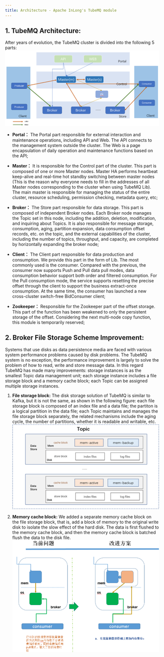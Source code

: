 ```yaml
---
title: Architecture - Apache InLong's TubeMQ module
---
```


## 1. TubeMQ Architecture:
After years of evolution, the TubeMQ cluster is divided into the following 5 parts: 
![](img/sys_structure.png)

- **Portal：** The Portal part responsible for external interaction and maintenance operations, including API and Web. The API connects to the management system outside the cluster. The Web is a page encapsulation of daily operation and maintenance functions based on the API;

- **Master：** It is responsible for the Control part of the cluster. This part is composed of one or more Master nodes. Master HA performs heartbeat keep-alive and real-time hot standby switching between master nodes (This is the reason why everyone needs to fill in the addresses of all Master nodes corresponding to the cluster when using TubeMQ Lib). The main master is responsible for managing the status of the entire cluster, resource scheduling, permission checking, metadata query, etc;

- **Broker：** The Store part responsible for data storage. This part is composed of independent Broker nodes. Each Broker node manages the Topic set in this node, including the addition, deletion, modification, and inquiring about Topics. It is also responsible for message storage, consumption, aging, partition expansion, data consumption offset records, etc. on the topic, and the external capabilities of the cluster, including the number of topics, throughput, and capacity, are completed by horizontally expanding the broker node;

- **Client：** The Client part responsible for data production and consumption. We provide this part in the form of Lib. The most commonly used is the consumer. Compared with the previous, the consumer now supports Push and Pull data pull modes, data consumption behavior support both order and filtered consumption. For the Pull consumption mode, the service supports resetting the precise offset through the client to support the business extract-once consumption. At the same time, the consumer  has launched a new cross-cluster switch-free BidConsumer client;

- **Zookeeper：** Responsible for the Zookeeper part of the offset storage. This part of the function has been weakened to only the persistent storage of the offset. Considering the next multi-node copy function, this module is temporarily reserved;

## 2. Broker File Storage Scheme Improvement:
Systems that use disks as data persistence media are faced with various system performance problems caused by disk problems. The TubeMQ system is no exception, the performance improvement is largely to solve the problem of how to read, write and store message data. In this regard TubeMQ has made many improvements: storage instances is as the smallest Topic data management unit; each storage instance includes a file storage block and a memory cache block; each Topic can be assigned multiple storage instances. 

1. **File storage block:** The disk storage solution of TubeMQ is similar to Kafka, but it is not the same, as shown in the following figure: each file storage block is composed of an index file and a data file; the partiton is a logical partition in the data file; each Topic maintains and manages the file storage block separately, the related mechanisms include the aging cycle, the number of partitions, whether it is readable and writable, etc.
![](img/store_file.png)


2. **Memory cache block:** We added a separate memory cache block on the file storage block, that is, add a block of memory to the original write disk to isolate the slow effect of the hard disk. The data is first flushed to the memory cache block, and then the memory cache block is batched flush the data to the disk file.
![](img/store_mem.png)


